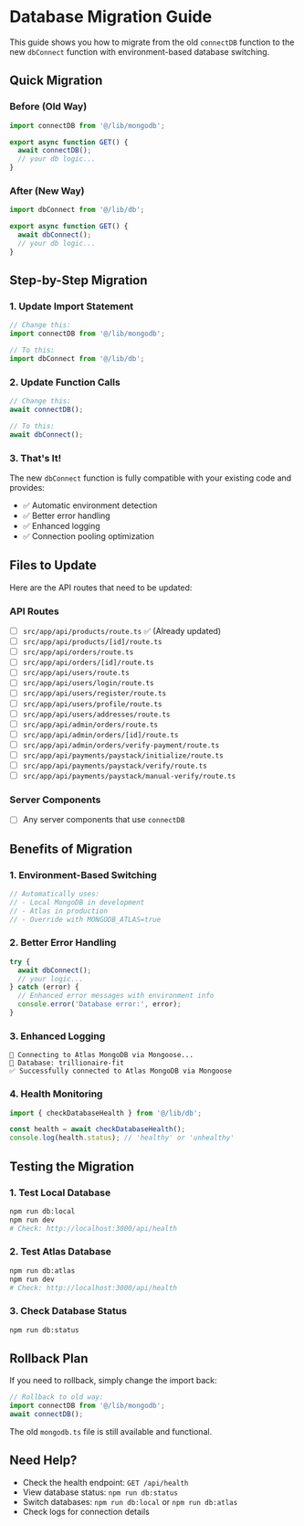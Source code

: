 # Database Migration Guide

This guide shows you how to migrate from the old `connectDB` function to the new `dbConnect` function with environment-based database switching.

## Quick Migration

### Before (Old Way)
```typescript
import connectDB from '@/lib/mongodb';

export async function GET() {
  await connectDB();
  // your db logic...
}
```

### After (New Way)
```typescript
import dbConnect from '@/lib/db';

export async function GET() {
  await dbConnect();
  // your db logic...
}
```

## Step-by-Step Migration

### 1. Update Import Statement
```typescript
// Change this:
import connectDB from '@/lib/mongodb';

// To this:
import dbConnect from '@/lib/db';
```

### 2. Update Function Calls
```typescript
// Change this:
await connectDB();

// To this:
await dbConnect();
```

### 3. That's It!
The new `dbConnect` function is fully compatible with your existing code and provides:
- ✅ Automatic environment detection
- ✅ Better error handling
- ✅ Enhanced logging
- ✅ Connection pooling optimization

## Files to Update

Here are the API routes that need to be updated:

### API Routes
- [ ] `src/app/api/products/route.ts` ✅ (Already updated)
- [ ] `src/app/api/products/[id]/route.ts`
- [ ] `src/app/api/orders/route.ts`
- [ ] `src/app/api/orders/[id]/route.ts`
- [ ] `src/app/api/users/route.ts`
- [ ] `src/app/api/users/login/route.ts`
- [ ] `src/app/api/users/register/route.ts`
- [ ] `src/app/api/users/profile/route.ts`
- [ ] `src/app/api/users/addresses/route.ts`
- [ ] `src/app/api/admin/orders/route.ts`
- [ ] `src/app/api/admin/orders/[id]/route.ts`
- [ ] `src/app/api/admin/orders/verify-payment/route.ts`
- [ ] `src/app/api/payments/paystack/initialize/route.ts`
- [ ] `src/app/api/payments/paystack/verify/route.ts`
- [ ] `src/app/api/payments/paystack/manual-verify/route.ts`

### Server Components
- [ ] Any server components that use `connectDB`

## Benefits of Migration

### 1. Environment-Based Switching
```typescript
// Automatically uses:
// - Local MongoDB in development
// - Atlas in production
// - Override with MONGODB_ATLAS=true
```

### 2. Better Error Handling
```typescript
try {
  await dbConnect();
  // your logic...
} catch (error) {
  // Enhanced error messages with environment info
  console.error('Database error:', error);
}
```

### 3. Enhanced Logging
```
🔌 Connecting to Atlas MongoDB via Mongoose...
📍 Database: trillionaire-fit
✅ Successfully connected to Atlas MongoDB via Mongoose
```

### 4. Health Monitoring
```typescript
import { checkDatabaseHealth } from '@/lib/db';

const health = await checkDatabaseHealth();
console.log(health.status); // 'healthy' or 'unhealthy'
```

## Testing the Migration

### 1. Test Local Database
```bash
npm run db:local
npm run dev
# Check: http://localhost:3000/api/health
```

### 2. Test Atlas Database
```bash
npm run db:atlas
npm run dev
# Check: http://localhost:3000/api/health
```

### 3. Check Database Status
```bash
npm run db:status
```

## Rollback Plan

If you need to rollback, simply change the import back:
```typescript
// Rollback to old way:
import connectDB from '@/lib/mongodb';
await connectDB();
```

The old `mongodb.ts` file is still available and functional.

## Need Help?

- Check the health endpoint: `GET /api/health`
- View database status: `npm run db:status`
- Switch databases: `npm run db:local` or `npm run db:atlas`
- Check logs for connection details
